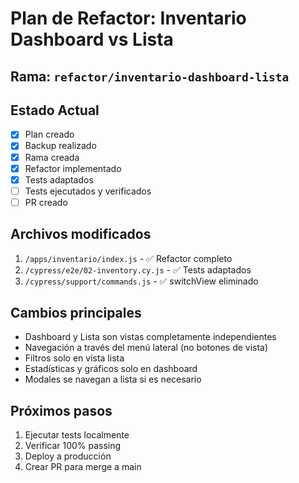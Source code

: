 # Plan de Refactor: Inventario Dashboard vs Lista

## Rama: `refactor/inventario-dashboard-lista`

## Estado Actual
- [x] Plan creado
- [x] Backup realizado
- [x] Rama creada
- [x] Refactor implementado
- [x] Tests adaptados
- [ ] Tests ejecutados y verificados
- [ ] PR creado

## Archivos modificados
1. `/apps/inventario/index.js` - ✅ Refactor completo
2. `/cypress/e2e/02-inventory.cy.js` - ✅ Tests adaptados
3. `/cypress/support/commands.js` - ✅ switchView eliminado

## Cambios principales
- Dashboard y Lista son vistas completamente independientes
- Navegación a través del menú lateral (no botones de vista)
- Filtros solo en vista lista
- Estadísticas y gráficos solo en dashboard
- Modales se navegan a lista si es necesario

## Próximos pasos
1. Ejecutar tests localmente
2. Verificar 100% passing
3. Deploy a producción
4. Crear PR para merge a main